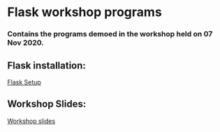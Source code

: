 # Flask workshop programs
### Contains the programs demoed in the workshop held on 07 Nov 2020.

## Flask installation:
[Flask Setup](https://docs.google.com/document/d/1sZOE9LdrOyKy2INkB-T19imjw9wotoViUrszLz6L420/edit?usp=sharing)

## Workshop Slides:
[Workshop slides](https://docs.google.com/presentation/d/1Qc10eeI4uX8LBwZA7HA4eBZ9l_K9pg_x-71X4RHH9Eg/edit?usp=drivesdk)

